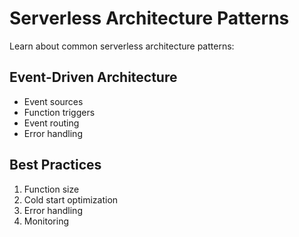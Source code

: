 
# Serverless Architecture Patterns

Learn about common serverless architecture patterns:

## Event-Driven Architecture

- Event sources
- Function triggers
- Event routing
- Error handling

## Best Practices

1. Function size
2. Cold start optimization
3. Error handling
4. Monitoring
